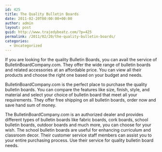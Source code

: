 ```yaml
---
id: 425
title: The Quality Bulletin Boards
date: 2011-02-20T00:00:00+00:00
author: admin
layout: post
guid: http://www.trajedybeatz.com/?p=425
permalink: /2011/02/20/the-quality-bulletin-boards/
categories:
  - Uncategorized
---
```

If you are looking for the quality Bulletin Boards, you can avail the service of BulletinBoardCompany.com. They offer the wide range of bulletin boards and related accessories at an affordable price. You can view all their products and choose the right one based on your budget and needs.

BulletinBoardCompany.com is the perfect place to purchase the quality bulletin boards. You can compare the features like size, finish, style, and material and select your choice of bulletin board that meet all your requirements. They offer free shipping on all bulletin boards, order now and save hand sum of money.

The BulletinBoardCompany.com is an authorized dealer and provides different types of bulletin boards like fabric boards, cork boards, school bulletin boards, outdoor boards and much more, you can choose for your wish. The school bulletin boards are useful for enhancing curriculum and classroom decor. Their customer service staff members can assist you to your entire purchasing process. Use their service for quality bulletin board needs.
